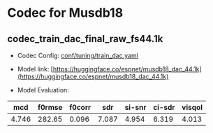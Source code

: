 # Codec for Musdb18

## codec_train_dac_final_raw_fs44.1k

- Codec Config: [conf/tuning/train_dac.yaml](conf/tuning/train_dac.yaml)
- Model link: [https://huggingface.co/espnet/musdb18_dac_44.1k](https://huggingface.co/espnet/musdb18_dac_44.1k)

- Model Evaluation:

| mcd | f0rmse | f0corr | sdr | si-snr | ci-sdr | visqol |
| ---- | ---- | ---- | ---- | ---- | ---- | ---- |
| 4.746 | 282.65 | 0.096 | 7.087 | 4.954 | 6.319 | 4.013 |

